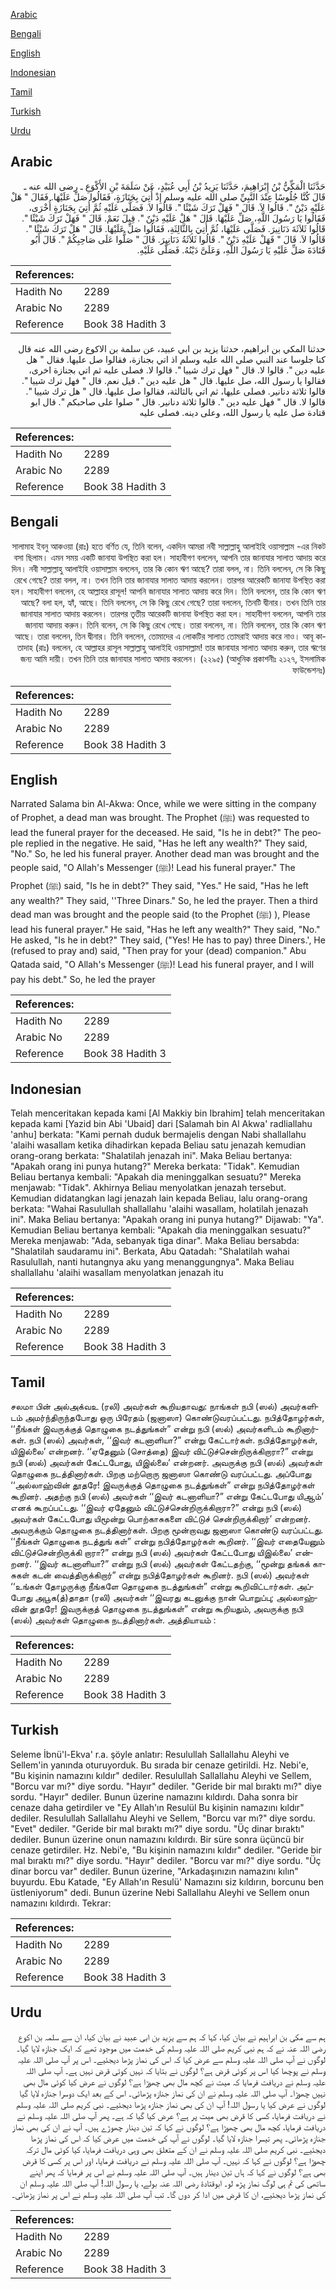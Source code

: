 [Arabic](#arabic)

[Bengali](#bengali)

[English](#english)

[Indonesian](#indonesian)

[Tamil](#tamil)

[Turkish](#turkish)

[Urdu](#urdu)

## Arabic


<div dir="rtl" lang="ar" style={{fontSize:'larger',backgroundColor:'#f8f9fa',padding:20}}>
حَدَّثَنَا الْمَكِّيُّ بْنُ إِبْرَاهِيمَ، حَدَّثَنَا يَزِيدُ بْنُ أَبِي عُبَيْدٍ، عَنْ سَلَمَةَ بْنِ الأَكْوَعِ ـ رضى الله عنه ـ قَالَ كُنَّا جُلُوسًا عِنْدَ النَّبِيِّ صلى الله عليه وسلم إِذْ أُتِيَ بِجَنَازَةٍ، فَقَالُوا صَلِّ عَلَيْهَا‏.‏ فَقَالَ ‏"‏ هَلْ عَلَيْهِ دَيْنٌ ‏"‏‏.‏ قَالُوا لاَ‏.‏ قَالَ ‏"‏ فَهَلْ تَرَكَ شَيْئًا ‏"‏‏.‏ قَالُوا لاَ‏.‏ فَصَلَّى عَلَيْهِ ثُمَّ أُتِيَ بِجَنَازَةٍ أُخْرَى، فَقَالُوا يَا رَسُولَ اللَّهِ، صَلِّ عَلَيْهَا‏.‏ قَالَ ‏"‏ هَلْ عَلَيْهِ دَيْنٌ ‏"‏‏.‏ قِيلَ نَعَمْ‏.‏ قَالَ ‏"‏ فَهَلْ تَرَكَ شَيْئًا ‏"‏‏.‏ قَالُوا ثَلاَثَةَ دَنَانِيرَ‏.‏ فَصَلَّى عَلَيْهَا، ثُمَّ أُتِيَ بِالثَّالِثَةِ، فَقَالُوا صَلِّ عَلَيْهَا‏.‏ قَالَ ‏"‏ هَلْ تَرَكَ شَيْئًا ‏"‏‏.‏ قَالُوا لاَ‏.‏ قَالَ ‏"‏ فَهَلْ عَلَيْهِ دَيْنٌ ‏"‏‏.‏ قَالُوا ثَلاَثَةُ دَنَانِيرَ‏.‏ قَالَ ‏"‏ صَلُّوا عَلَى صَاحِبِكُمْ ‏"‏‏.‏ قَالَ أَبُو قَتَادَةَ صَلِّ عَلَيْهِ يَا رَسُولَ اللَّهِ، وَعَلَىَّ دَيْنُهُ‏.‏ فَصَلَّى عَلَيْهِ‏.‏
</div>
<div style={{backgroundColor:'#f8f9fa',padding:20, marginBottom: 10}}><table> <thead> <tr> <th>References:</th> <th></th> </tr> </thead> <tbody><tr><td>Hadith No</td><td>2289</td></tr><tr><td>Arabic No</td><td>2289</td></tr><tr><td>Reference</td><td>Book 38 Hadith 3</td></tr></tbody></table></div>


<div dir="rtl" lang="ar" style={{fontSize:'larger',backgroundColor:'#f8f9fa',padding:20}}>
حدثنا المكي بن ابراهيم، حدثنا يزيد بن ابي عبيد، عن سلمة بن الاكوع رضى الله عنه قال كنا جلوسا عند النبي صلى الله عليه وسلم اذ اتي بجنازة، فقالوا صل عليها. فقال " هل عليه دين ". قالوا لا. قال " فهل ترك شييا ". قالوا لا. فصلى عليه ثم اتي بجنازة اخرى، فقالوا يا رسول الله، صل عليها. قال " هل عليه دين ". قيل نعم. قال " فهل ترك شييا ". قالوا ثلاثة دنانير. فصلى عليها، ثم اتي بالثالثة، فقالوا صل عليها. قال " هل ترك شييا ". قالوا لا. قال " فهل عليه دين ". قالوا ثلاثة دنانير. قال " صلوا على صاحبكم ". قال ابو قتادة صل عليه يا رسول الله، وعلى دينه. فصلى عليه
</div>
<div style={{backgroundColor:'#f8f9fa',padding:20, marginBottom: 10}}><table> <thead> <tr> <th>References:</th> <th></th> </tr> </thead> <tbody><tr><td>Hadith No</td><td>2289</td></tr><tr><td>Arabic No</td><td>2289</td></tr><tr><td>Reference</td><td>Book 38 Hadith 3</td></tr></tbody></table></div>

## Bengali


<div dir="rtl" lang="bn" style={{fontSize:'larger',backgroundColor:'#f8f9fa',padding:20}}>
সালামাহ ইবনু আকওয়া (রাঃ) হতে বর্ণিত যে, তিনি বলেন, একদিন আমরা নবী সাল্লাল্লাহু আলাইহি ওয়াসাল্লাম -এর নিকট বসা ছিলাম। এমন সময় একটি জানাযা উপস্থিত করা হল। সাহাবীগণ বললেন, আপনি তার জানাযার সালাত আদায় করে দিন। নবী সাল্লাল্লাহু আলাইহি ওয়াসাল্লাম বললেন, তার কি কোন ঋণ আছে? তারা বলল, না। তিনি বললেন, সে কি কিছু রেখে গেছে? তারা বলল, না। তখন তিনি তার জানাযার সালাত আদায় করলেন। তারপর আরেকটি জানাযা উপস্থিত করা হল। সাহাবীগণ বললেন, হে আল্লাহর রাসূল! আপনি জানাযার সালাত আদায় করে দিন। তিনি বললেন, তার কি কোন ঋণ আছে? বলা হল, হ্যাঁ, আছে। তিনি বললেন, সে কি কিছু রেখে গেছে? তারা বললেন, তিনটি দ্বীনার। তখন তিনি তার জানাযার সালাত আদায় করলেন। তারপর তৃতীয় আরেকটি জানাযা উপস্থিত করা হল। সাহাবীগণ বললেন, আপনি তার জানাযা আদায় করুন। তিনি বলেন, সে কি কিছু রেখে গেছে। তারা বললেন, না। তিনি বললেন, তার কি কোন ঋণ আছে। তারা বললেন, তিন দ্বীনার। তিনি বললেন, তোমাদের এ লোকটির সালাত তোমরাই আদায় করে নাও। আবূ কাতাদাহ (রাঃ) বললেন, হে আল্লাহর রাসূল সাল্লাল্লাহু আলাইহি ওয়াসাল্লাম! তার জানাযার সালাত আদায় করুন, তার ঋণের জন্য আমি দায়ী। তখন তিনি তার জানাযার সালাত আদায় করলেন। (২২৯৫) (আধুনিক প্রকাশনীঃ ২১২৭, ইসলামিক ফাউন্ডেশনঃ)
</div>
<div style={{backgroundColor:'#f8f9fa',padding:20, marginBottom: 10}}><table> <thead> <tr> <th>References:</th> <th></th> </tr> </thead> <tbody><tr><td>Hadith No</td><td>2289</td></tr><tr><td>Arabic No</td><td>2289</td></tr><tr><td>Reference</td><td>Book 38 Hadith 3</td></tr></tbody></table></div>

## English


<div dir="ltr" lang="en" style={{fontSize:'larger',backgroundColor:'#f8f9fa',padding:20}}>
Narrated Salama bin Al-Akwa: Once, while we were sitting in the company of Prophet, a dead man was brought. The Prophet (ﷺ) was requested to lead the funeral prayer for the deceased. He said, "Is he in debt?" The people replied in the negative. He said, "Has he left any wealth?" They said, "No." So, he led his funeral prayer. Another dead man was brought and the people said, "O Allah's Messenger (ﷺ)! Lead his funeral prayer." The Prophet (ﷺ) said, "Is he in debt?" They said, "Yes." He said, "Has he left any wealth?" They said, ''Three Dinars." So, he led the prayer. Then a third dead man was brought and the people said (to the Prophet (ﷺ) ), Please lead his funeral prayer." He said, "Has he left any wealth?" They said, "No." He asked, "Is he in debt?" They said, ("Yes! He has to pay) three Diners.', He (refused to pray and) said, "Then pray for your (dead) companion." Abu Qatada said, "O Allah's Messenger (ﷺ)! Lead his funeral prayer, and I will pay his debt." So, he led the prayer
</div>
<div style={{backgroundColor:'#f8f9fa',padding:20, marginBottom: 10}}><table> <thead> <tr> <th>References:</th> <th></th> </tr> </thead> <tbody><tr><td>Hadith No</td><td>2289</td></tr><tr><td>Arabic No</td><td>2289</td></tr><tr><td>Reference</td><td>Book 38 Hadith 3</td></tr></tbody></table></div>

## Indonesian


<div dir="ltr" lang="id" style={{fontSize:'larger',backgroundColor:'#f8f9fa',padding:20}}>
Telah menceritakan kepada kami [Al Makkiy bin Ibrahim] telah menceritakan kepada kami [Yazid bin Abi 'Ubaid] dari [Salamah bin Al Akwa' radliallahu 'anhu] berkata: "Kami pernah duduk bermajelis dengan Nabi shallallahu 'alaihi wasallam ketika dihadirkan kepada Beliau satu jenazah kemudian orang-orang berkata: "Shalatilah jenazah ini". Maka Beliau bertanya: "Apakah orang ini punya hutang?" Mereka berkata: "Tidak". Kemudian Beliau bertanya kembali: "Apakah dia meninggalkan sesuatu?" Mereka menjawab: "Tidak". Akhirnya Beliau menyolatkan jenazah tersebut. Kemudian didatangkan lagi jenazah lain kepada Beliau, lalu orang-orang berkata: "Wahai Rasulullah shallallahu 'alaihi wasallam, holatilah jenazah ini". Maka Beliau bertanya: "Apakah orang ini punya hutang?" Dijawab: "Ya". Kemudian Beliau bertanya kembali: "Apakah dia meninggalkan sesuatu?" Mereka menjawab: "Ada, sebanyak tiga dinar". Maka Beliau bersabda: "Shalatilah saudaramu ini". Berkata, Abu Qatadah: "Shalatilah wahai Rasulullah, nanti hutangnya aku yang menanggungnya". Maka Beliau shallallahu 'alaihi wasallam menyolatkan jenazah itu
</div>
<div style={{backgroundColor:'#f8f9fa',padding:20, marginBottom: 10}}><table> <thead> <tr> <th>References:</th> <th></th> </tr> </thead> <tbody><tr><td>Hadith No</td><td>2289</td></tr><tr><td>Arabic No</td><td>2289</td></tr><tr><td>Reference</td><td>Book 38 Hadith 3</td></tr></tbody></table></div>

## Tamil


<div dir="ltr" lang="ta" style={{fontSize:'larger',backgroundColor:'#f8f9fa',padding:20}}>
சலமா பின் அல்அக்வஉ (ரலி) அவர்கள் கூறியதாவது: நாங்கள் நபி (ஸல்) அவர்களிடம் அமர்ந்திருந்தபோது ஒரு பிரேதம் (ஜனாஸா) கொண்டுவரப்பட்டது. நபித்தோழர்கள், ‘‘நீங்கள் இவருக்குத் தொழுகை நடத்துங்கள்” என்று நபி (ஸல்) அவர்களிடம் கூறினார்கள். நபி (ஸல்) அவர்கள், ‘‘இவர் கடனாளியா?” என்று கேட்டார்கள். நபித்தோழர்கள், யிஇல்லை’ என்றனர். ‘‘ஏதேனும் (சொத்தை) இவர் விட்டுச்சென்றிருக்கிறாரா?” என்று நபி (ஸல்) அவர்கள் கேட்டபோது, யிஇல்லை’ என்றனர். அவருக்கு நபி (ஸல்) அவர்கள் தொழுகை நடத்தினார்கள். பிறகு மற்றொரு ஜனாஸா கொண்டு வரப்பட்டது. அப்போது ‘‘அல்லாஹ்வின் தூதரே! இவருக்குத் தொழுகை நடத்துங்கள்” என்று நபித்தோழர்கள் கூறினர். அதற்கு நபி (ஸல்) அவர்கள் ‘‘இவர் கடனாளியா?” என்று கேட்டபோது யிஆம்’ எனக் கூறப்பட்டது. ‘‘இவர் ஏதேனும் விட்டுச்சென்றிருக்கிறாரா?” என்று நபி (ஸல்) அவர்கள் கேட்டபோது யிமூன்று பொற்காசுகளை விட்டுச் சென்றிருக்கிறார்’ என்றனர். அவருக்கும் தொழுகை நடத்தினார்கள். பிறகு மூன்றாவது ஜனாஸா கொண்டு வரப்பட்டது. ‘‘நீங்கள் தொழுகை நடத்துங் கள்” என்று நபித்தோழர்கள் கூறினர். ‘‘இவர் எதையேனும் விட்டுச்சென்றிருக்கி றாரா?” என்று நபி (ஸல்) அவர்கள் கேட்டபோது யிஇல்லை’ என்றனர். ‘‘இவர் கடனாளியா?” என்று நபி (ஸல்) அவர்கள் கேட்டதற்கு, ‘‘மூன்று தங்கக் காசுகள் கடன் வைத்திருக்கிறார்” என்று நபித்தோழர்கள் கூறினர். நபி (ஸல்) அவர்கள் ‘‘உங்கள் தோழருக்கு நீங்களே தொழுகை நடத்துங்கள்” என்று கூறிவிட்டார்கள். அப்போது அபூக(த்)தாதா (ரலி) அவர்கள் ‘‘இவரது கடனுக்கு நான் பொறுப்பு; அல்லாஹ்வின் தூதரே! இவருக்குத் தொழுகை நடத்துங்கள்” என்று கூறியதும், அவருக்கு நபி (ஸல்) அவர்கள் தொழுகை நடத்தினார்கள். அத்தியாயம் :
</div>
<div style={{backgroundColor:'#f8f9fa',padding:20, marginBottom: 10}}><table> <thead> <tr> <th>References:</th> <th></th> </tr> </thead> <tbody><tr><td>Hadith No</td><td>2289</td></tr><tr><td>Arabic No</td><td>2289</td></tr><tr><td>Reference</td><td>Book 38 Hadith 3</td></tr></tbody></table></div>

## Turkish


<div dir="ltr" lang="tr" style={{fontSize:'larger',backgroundColor:'#f8f9fa',padding:20}}>
Seleme İbnü'l-Ekva' r.a. şöyle anlatır: Resulullah Sallallahu Aleyhi ve Sellem'in yanında oturuyorduk. Bu sırada bir cenaze getirildi. Hz. Nebi'e, "Bu kişinin namazını kıldır" dediler. Resulullah Sallallahu Aleyhi ve Sellem, "Borcu var mı?" diye sordu. "Hayır" dediler. "Geride bir mal bıraktı mı?" diye sordu. "Hayır" dediler. Bunun üzerine namazını kıldırdı. Daha sonra bir cenaze daha getirdiler ve "Ey Allah'ın Resulül Bu kişinin namazını kıldır" dediler. Resulullah Sallallahu Aleyhi ve Sellem, "Borcu var mı?" diye sordu. "Evet" dediler. "Geride bir mal bıraktı mı?" diye sordu. "Üç dinar bıraktı" dediler. Bunun üzerine onun namazını kıldırdı. Bir süre sonra üçüncü bir cenaze getirdiler. Hz. Nebi'e, "Bu kişinin namazını kıldır" dediler. "Geride bir mal bıraktı mı?" diye sordu. "Hayır" dediler. "Borcu var mı?" diye sordu. "Üç dinar borcu var" dediler. Bunun üzerine, "Arkadaşınızın namazını kılın" buyurdu. Ebu Katade, "Ey Allah'ın Resulü' Namazını siz kıldırın, borcunu ben üstleniyorum" dedi. Bunun üzerine Nebi Sallallahu Aleyhi ve Sellem onun namazını kıldırdı. Tekrar:
</div>
<div style={{backgroundColor:'#f8f9fa',padding:20, marginBottom: 10}}><table> <thead> <tr> <th>References:</th> <th></th> </tr> </thead> <tbody><tr><td>Hadith No</td><td>2289</td></tr><tr><td>Arabic No</td><td>2289</td></tr><tr><td>Reference</td><td>Book 38 Hadith 3</td></tr></tbody></table></div>

## Urdu


<div dir="rtl" lang="ur" style={{fontSize:'larger',backgroundColor:'#f8f9fa',padding:20}}>
ہم سے مکی بن ابراہیم نے بیان کیا، کہا کہ ہم سے یزید بن ابی عبید نے بیان کیا، ان سے سلمہ بن اکوع رضی اللہ عنہ نے کہ ہم نبی کریم صلی اللہ علیہ وسلم کی خدمت میں موجود تھے کہ ایک جنازہ لایا گیا۔ لوگوں نے آپ صلی اللہ علیہ وسلم سے عرض کیا کہ اس کی نماز پڑھا دیجئیے۔ اس پر آپ صلی اللہ علیہ وسلم نے پوچھا کیا اس پر کوئی قرض ہے؟ لوگوں نے بتایا کہ نہیں کوئی قرض نہیں ہے۔ آپ صلی اللہ علیہ وسلم نے دریافت فرمایا کہ میت نے کچھ مال بھی چھوڑا ہے؟ لوگوں نے عرض کیا کوئی مال بھی نہیں چھوڑا۔ آپ صلی اللہ علیہ وسلم نے ان کی نماز جنازہ پڑھائی۔ اس کے بعد ایک دوسرا جنازہ لایا گیا لوگوں نے عرض کیا یا رسول اللہ! آپ ان کی بھی نماز جنازہ پڑھا دیجئیے۔ نبی کریم صلی اللہ علیہ وسلم نے دریافت فرمایا، کسی کا قرض بھی میت پر ہے؟ عرض کیا گیا کہ ہے۔ پھر آپ صلی اللہ علیہ وسلم نے دریافت فرمایا، کچھ مال بھی چھوڑا ہے؟ لوگوں نے کہا کہ تین دینار چھوڑے ہیں۔ آپ نے ان کی بھی نماز جنازہ پڑھائی۔ پھر تیسرا جنازہ لایا گیا۔ لوگوں نے آپ کی خدمت میں عرض کیا کہ اس کی نماز پڑھا دیجئیے۔ نبی کریم صلی اللہ علیہ وسلم نے ان کے متعلق بھی وہی دریافت فرمایا، کیا کوئی مال ترکہ چھوڑا ہے؟ لوگوں نے کہا کہ نہیں۔ آپ صلی اللہ علیہ وسلم نے دریافت فرمایا، اور اس پر کسی کا قرض بھی ہے؟ لوگوں نے کہا کہ ہاں تین دینار ہیں۔ آپ صلی اللہ علیہ وسلم نے اس پر فرمایا کہ پھر اپنے ساتھی کی تم ہی لوگ نماز پڑھ لو۔ ابوقتادۃ رضی اللہ عنہ بولے، یا رسول اللہ! آپ صلی اللہ علیہ وسلم ان کی نماز پڑھا دیجئیے، ان کا قرض میں ادا کر دوں گا۔ تب آپ صلی اللہ علیہ وسلم نے اس پر نماز پڑھائی۔
</div>
<div style={{backgroundColor:'#f8f9fa',padding:20, marginBottom: 10}}><table> <thead> <tr> <th>References:</th> <th></th> </tr> </thead> <tbody><tr><td>Hadith No</td><td>2289</td></tr><tr><td>Arabic No</td><td>2289</td></tr><tr><td>Reference</td><td>Book 38 Hadith 3</td></tr></tbody></table></div>
